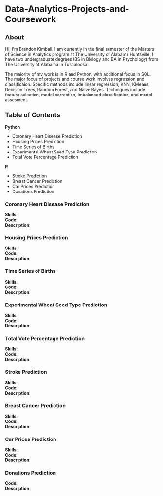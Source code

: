 # Data-Analytics-Projects-and-Coursework

## About

Hi, I'm Brandon Kimball. I am currently in the final semester of the Masters of Science in Analytics program at The University of Alabama Huntsville.
I have two undergraduate degrees (BS in Biology and BA in Psychology) from The University of Alabama in Tuscaloosa.

The majority of my work is in R and Python, with additional focus in SQL. The major focus of projects and course work
involves regression and classificaion. Specific methods include linear regression, KNN, KMeans, Decision Trees, 
Random Forest, and Naïve Bayes. Techniques include feature selection, model correction, imbalanced classification, 
and model assesment.

## Table of Contents
**Python**
- Coronary Heart Disease Prediction
- Housing Prices Prediction
- Time Series of Births
- Experimental Wheat Seed Type Prediction
- Total Vote Percentage Prediction

**R**
-  Stroke Prediction
-  Breast Cancer Prediction
-  Car Prices Prediction
-  Donations Prediction


### Coronary Heart Disease Prediction
**Skills**:  
**Code**:  
**Description**:  

### Housing Prices Prediction
**Skills**:  
**Code**:  
**Description**:  

### Time Series of Births
**Skills**:  
**Code**:  
**Description**:  

### Experimental Wheat Seed Type Prediction
**Skills**:  
**Code**:  
**Description**:  

### Total Vote Percentage Prediction
**Skills**:  
**Code**:  
**Description**:  


### Stroke Prediction
**Skills**:  
**Code**:  
**Description**:  


### Breast Cancer Prediction
**Skills**:  
**Code**:  
**Description**:  


### Car Prices Prediction
**Skills**:  
**Code**:  
**Description**:  


### Donations Prediction
**Code**:  
**Description**:  
